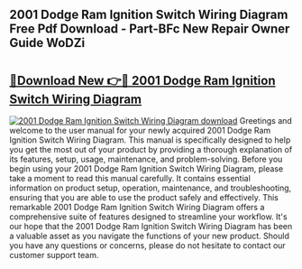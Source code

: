 ## 2001 Dodge Ram Ignition Switch Wiring Diagram Free Pdf Download - Part-BFc New Repair Owner Guide WoDZi

# <h2><a href="http://dfhfhx.blite.top/?on=2001+Dodge+Ram+Ignition+Switch+Wiring+Diagram">🔗Download New 👉🔴 2001 Dodge Ram Ignition Switch Wiring Diagram</a></h2>

[![2001 Dodge Ram Ignition Switch Wiring Diagram download](https://i.imgur.com/lujVjoI.png)](http://dfhfhx.blite.top/?on=2001+Dodge+Ram+Ignition+Switch+Wiring+Diagram)
Greetings and welcome to the user manual for your newly acquired 2001 Dodge Ram Ignition Switch Wiring Diagram. This manual is specifically designed to help you get the most out of your product by providing a thorough explanation of its features, setup, usage, maintenance, and problem-solving. Before you begin using your 2001 Dodge Ram Ignition Switch Wiring Diagram, please take a moment to read this manual carefully. It contains essential information on product setup, operation, maintenance, and troubleshooting, ensuring that you are able to use the product safely and effectively. This remarkable 2001 Dodge Ram Ignition Switch Wiring Diagram offers a comprehensive suite of features designed to streamline your workflow. It's our hope that the 2001 Dodge Ram Ignition Switch Wiring Diagram has been a valuable asset as you navigate the functions of your new product. Should you have any questions or concerns, please do not hesitate to contact our customer support team.
